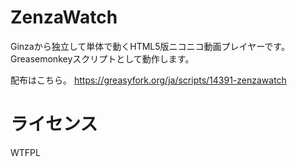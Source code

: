 # ZenzaWatch

Ginzaから独立して単体で動くHTML5版ニコニコ動画プレイヤーです。
Greasemonkeyスクリプトとして動作します。

配布はこちら。
https://greasyfork.org/ja/scripts/14391-zenzawatch


# ライセンス

WTFPL

